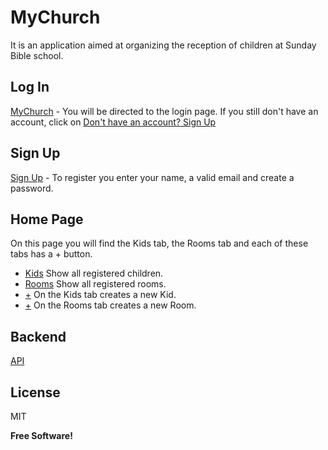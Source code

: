 # MyChurch

It is an application aimed at organizing the reception of children at Sunday Bible school.

## Log In
[MyChurch](https://dreamy-halva-378ae1.netlify.app/) - You will be directed to the login page. If you still don't have an account, click on [Don't have an account? Sign Up]()

## Sign Up
[Sign Up]() - To register you enter your name, a valid email and create a password.

## Home Page
On this page you will find the Kids tab, the Rooms tab and each of these tabs has a + button.

    
- [Kids]() Show all registered children.
- [Rooms]() Show all registered rooms.
- [+]()  On the Kids tab creates a new Kid.
- [+]() On the Rooms tab creates a new Room.
 
## Backend
[API](https://github.com/ericosilva1/MyChurch-API)


## License

MIT

**Free Software!**